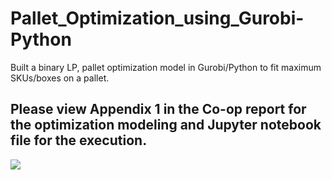 # Pallet_Optimization_using_Gurobi-Python
Built a binary LP, pallet optimization model in Gurobi/Python to fit maximum SKUs/boxes on a pallet. 

## Please view Appendix 1 in the Co-op report for the optimization modeling and Jupyter notebook file for the execution.

![](Images/icture.png)
